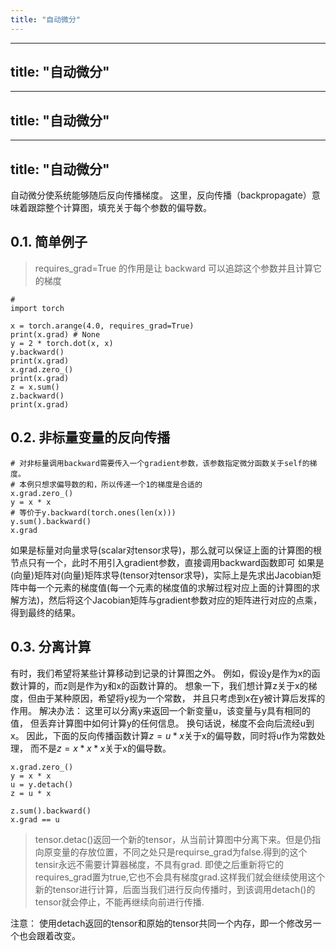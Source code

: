 ```yaml
---
title: "自动微分"
---
```

---
title: "自动微分"
---
---
title: "自动微分"
---
---
title: "自动微分"
---
自动微分使系统能够随后反向传播梯度。 这里，反向传播（backpropagate）意味着跟踪整个计算图，填充关于每个参数的偏导数。

## 0.1. 简单例子

> requires_grad=True 的作用是让 backward 可以追踪这个参数并且计算它的梯度


```
# 
import torch

x = torch.arange(4.0, requires_grad=True)
print(x.grad) # None
y = 2 * torch.dot(x, x)
y.backward()
print(x.grad)
x.grad.zero_()
print(x.grad)
z = x.sum()
z.backward()
print(x.grad)
```

## 0.2. 非标量变量的反向传播
```
# 对非标量调用backward需要传入一个gradient参数，该参数指定微分函数关于self的梯度。
# 本例只想求偏导数的和，所以传递一个1的梯度是合适的
x.grad.zero_()
y = x * x
# 等价于y.backward(torch.ones(len(x)))
y.sum().backward()
x.grad
```

如果是标量对向量求导(scalar对tensor求导)，那么就可以保证上面的计算图的根节点只有一个，此时不用引入gradient参数，直接调用backward函数即可
如果是(向量)矩阵对(向量)矩阵求导(tensor对tensor求导)，实际上是先求出Jacobian矩阵中每一个元素的梯度值(每一个元素的梯度值的求解过程对应上面的计算图的求解方法)，然后将这个Jacobian矩阵与gradient参数对应的矩阵进行对应的点乘，得到最终的结果。

## 0.3. 分离计算
有时，我们希望将某些计算移动到记录的计算图之外。 例如，假设y是作为x的函数计算的，而z则是作为y和x的函数计算的。 想象一下，我们想计算z关于x的梯度，但由于某种原因，希望将y视为一个常数， 并且只考虑到x在y被计算后发挥的作用。
解决办法：
这里可以分离y来返回一个新变量u，该变量与y具有相同的值， 但丢弃计算图中如何计算y的任何信息。 换句话说，梯度不会向后流经u到x。 因此，下面的反向传播函数计算$z=u*x$关于x的偏导数，同时将u作为常数处理， 而不是$z=x*x*x$关于x的偏导数。
```
x.grad.zero_()
y = x * x
u = y.detach()
z = u * x

z.sum().backward()
x.grad == u
```
> tensor.detac()返回一个新的tensor，从当前计算图中分离下来。但是仍指向原变量的存放位置，不同之处只是requirse_grad为false.得到的这个tensir永远不需要计算器梯度，不具有grad.
   即使之后重新将它的requires_grad置为true,它也不会具有梯度grad.这样我们就会继续使用这个新的tensor进行计算，后面当我们进行反向传播时，到该调用detach()的tensor就会停止，不能再继续向前进行传播.

注意：
使用detach返回的tensor和原始的tensor共同一个内存，即一个修改另一个也会跟着改变。